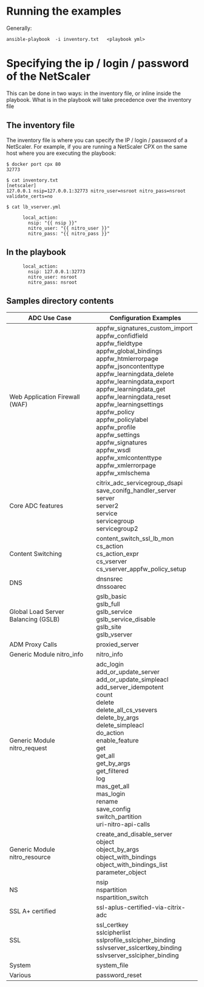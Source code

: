 # Running the examples
Generally:

```
ansible-playbook  -i inventory.txt   <playbook yml>
```
# Specifying the ip / login / password of the NetScaler
This can be done in two ways: in the inventory file, or inline inside the playbook. What is in the playbook will take precedence over the inventory file


## The inventory file
The inventory file is where you can specify the IP / login / password of a NetScaler. For example, if you are running a NetScaler CPX on the same host where you are executing the playbook:

```
$ docker port cpx 80
32773

$ cat inventory.txt
[netscaler]
127.0.0.1 nsip=127.0.0.1:32773 nitro_user=nsroot nitro_pass=nsroot validate_certs=no

$ cat lb_vserver.yml

      local_action: 
        nsip: "{{ nsip }}"
        nitro_user: "{{ nitro_user }}"
        nitro_pass: "{{ nitro_pass }}"
```

## In the playbook

```
      local_action: 
        nsip: 127.0.0.1:32773
        nitro_user: nsroot
        nitro_pass: nsroot
```

## Samples directory contents

| ADC Use Case | Configuration Examples |
| ------------ | ---------------------- |
| Web Application Firewall (WAF) | appfw\_signatures\_custom\_import <br /> appfw\_confidfield <br /> appfw\_fieldtype <br /> appfw\_global\_bindings <br /> appfw\_htmlerrorpage <br /> appfw\_jsoncontenttype <br /> appfw\_learningdata\_delete <br /> appfw\_learningdata\_export <br /> appfw\_learningdata\_get <br /> appfw\_learningdata\_reset <br /> appfw\_learningsettings <br /> appfw\_policy <br /> appfw\_policylabel <br /> appfw\_profile <br /> appfw\_settings <br /> appfw\_signatures <br /> appfw\_wsdl <br /> appfw\_xmlcontenttype <br /> appfw\_xmlerrorpage <br /> appfw\_xmlschema <br /> |
| Core ADC features | citrix\_adc\_servicegroup\_dsapi <br /> save\_conifg\_handler\_server <br /> server <br /> server2 <br /> service <br /> servicegroup <br /> servicegroup2 <br /> |
| Content Switching | content\_switch\_ssl\_lb\_mon <br /> cs\_action <br /> cs\_action\_expr <br /> cs\_vserver <br /> cs\_vserver\_appfw\_policy\_setup <br /> |
| DNS | dnsnsrec <br /> dnssoarec <br /> |
| Global Load Server Balancing (GSLB) | gslb\_basic <br /> gslb\_full <br /> gslb\_service <br /> gslb\_service\_disable <br /> gslb\_site <br /> gslb\_vserver <br /> |
| ADM Proxy Calls | proxied\_server |
| Generic Module nitro\_info | nitro\_info <br /> |
| Generic Module nitro\_request | adc\_login <br /> add\_or\_update\_server <br /> add\_or\_update\_simpleacl <br /> add\_server\_idempotent <br /> count <br /> delete <br /> delete\_all\_cs\_vsevers <br /> delete\_by\_args <br /> delete\_simpleacl <br /> do\_action <br /> enable\_feature <br /> get <br /> get\_all <br /> get\_by\_args <br /> get\_filtered <br /> log <br /> mas\_get\_all <br /> mas\_login <br /> rename <br /> save\_config <br /> switch\_partition <br /> uri-nitro-api-calls <br /> |
| Generic Module nitro\_resource | create\_and\_disable\_server <br /> object <br /> object\_by\_args <br /> object\_with\_bindings <br /> object\_with\_bindings\_list <br /> parameter\_object <br /> |
| NS | nsip <br /> nspartition <br /> nspartition\_switch <br /> |
| SSL A+ certified | ssl-aplus-certified-via-citrix-adc |
| SSL | ssl\_certkey <br /> sslcipherlist <br /> sslprofile\_sslcipher\_binding <br /> sslvserver\_sslcertkey\_binding <br /> sslvserver\_sslcipher\_binding <br /> |
| System | system\_file |
| Various | password\_reset |
